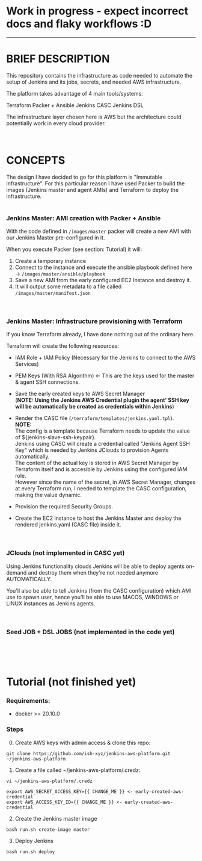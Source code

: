 # Work in progress - expect incorrect docs and flaky workflows :D 
----

# BRIEF DESCRIPTION

This repository contains the infrastructure as code needed to automate the setup of Jenkins and its jobs, secrets, and needed AWS infrastructure.

The platform takes advantage of 4 main tools/systems:

Terraform
Packer + Ansible
Jenkins CASC 
Jenkins DSL 

The infrastructure layer chosen here is AWS but the architecture could potentially work in every cloud provider.<br><br><br>


# CONCEPTS

The design I have decided to go for this platform is "Immutable infrastructure". 
For this particular reason I have used Packer to build the images (Jenkins master and agent AMIs) and Terraform to deploy the infrastructure.
<br><br>

### Jenkins Master: AMI creation with Packer + Ansible

With the code defined in `/images/master` packer will create a new AMI with our Jenkins Master pre-configured in it.

When you execute Packer (see section: Tutorial) it will:

1. Create a temporary instance
2. Connect to the instance and execute the ansible playbook defined here -> `/images/master/ansible/playbook`
3. Save a new AMI from the early configured EC2 Instance and destroy it.
4. It will output some metadata to a file called `/images/master/manifest.json`
<br><br><br>



### Jenkins Master: Infrastructure provisioning with Terraform

If you know Terraform already, I have done nothing out of the ordinary here.

Terraform will create the following resources:

- IAM Role + IAM Policy (Necessary for the Jenkins to connect to the AWS Services) <br>

- PEM Keys (With RSA Algorithm) <- This are the keys used for the master & agent SSH connections. <br>

- Save the early created keys to AWS Secret Manager <br>
  (**NOTE: Using the Jenkins AWS Credential plugin the agent' SSH key will be automatically be created as credentials within Jenkins**) <br>

- Render the CASC file (`/terraform/templates/jenkins.yaml.tpl`). <br>
  **NOTE:** <br>
  The config is a template because Terraform needs to update the value of ${jenkins-slave-ssh-keypair}. <br>
  Jenkins using CASC will create a credential called "Jenkins Agent SSH Key" which is needed by Jenkins JClouds to provision Agents automatically. <br>
  The content of the actual key is stored in AWS Secret Manager by Terraform itself and is accesible by Jenkins using the configured IAM role. <br>
  However since the name of the secret, in AWS Secret Manager, changes at every Terraform run, I needed to template the CASC configuration, making the value dynamic. <br>

- Provision the required Security Groups.

- Create the EC2 Instance to host the Jenkins Master and deploy the rendered jenkins.yaml (CASC file) inside it.
<br><br><br>


### JClouds (not implemented in CASC yet)

Using Jenkins functionality clouds Jenkins will be able to deploy agents on-demand and destroy them when they're not needed anymore AUTOMATICALLY.

You'll also be able to tell Jenkins (from the CASC configuration) which AMI use to spawn user, hence you'll be able to use MACOS, WINDOWS or LINUX instances as Jenkins agents.
<br><br><br>


### Seed JOB + DSL JOBS (not implemented in the code yet)
<br><br><br>


# Tutorial (not finished yet)

### Requirements:

* docker >= 20.10.0


### Steps

0. Create AWS keys with admin access & clone this repo:

```
git clone https://github.com/ish-xyz/jenkins-aws-platform.git ~/jenkins-aws-platform
```

1. Create a file called ~/jenkins-aws-platform/.credz:

```
vi ~/jenkins-aws-platform/.credz
```
```
export AWS_SECRET_ACCESS_KEY={{ CHANGE_ME }} <- early-created-aws-credential
export AWS_ACCESS_KEY_ID={{ CHANGE_ME }} <- early-created-aws-credential
```

2. Create the Jenkins master image

```
bash run.sh create-image master
```

3. Deploy Jenkins
```
bash run.sh deploy
```
